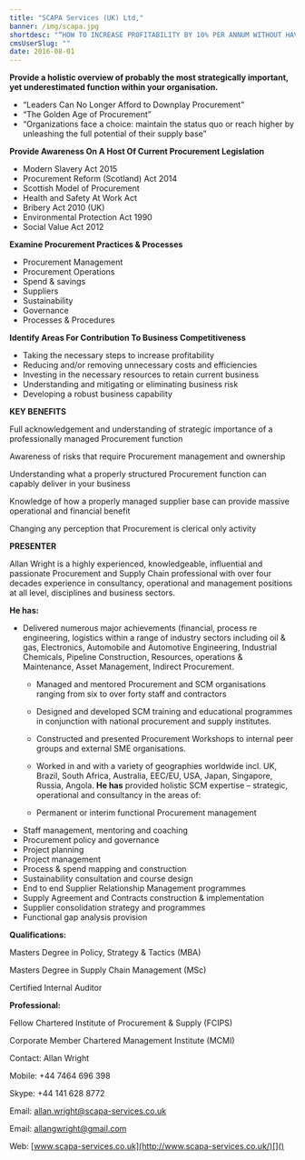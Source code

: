 ```yaml
---
title: "SCAPA Services (UK) Ltd,"
banner: /img/scapa.jpg
shortdesc: "“HOW TO INCREASE PROFITABILITY BY 10% PER ANNUM WITHOUT HAVING TO INCREASE SALES AND DECREASE BUSINESS RISK”"
cmsUserSlug: ""
date: 2016-08-01 
---
```


**Provide a holistic overview of probably the most strategically important, yet underestimated function within your organisation.**

 * “Leaders Can No Longer Afford to Downplay Procurement” 
 * “The Golden Age of Procurement”
 * “Organizations face a choice: maintain the status quo or reach higher by unleashing the full potential of their supply base”

**Provide Awareness On A Host Of Current Procurement Legislation**

 * Modern Slavery Act 2015 
 * Procurement Reform (Scotland) Act 2014
 * Scottish Model of Procurement
 * Health and Safety At Work Act
 * Bribery Act 2010 (UK)
 * Environmental Protection Act 1990
 * Social Value Act 2012

**Examine Procurement Practices &amp; Processes**
 * Procurement Management
 * Procurement Operations
 * Spend &amp; savings
 * Suppliers
 * Sustainability
 * Governance
 * Processes &amp; Procedures

**Identify Areas For Contribution To Business Competitiveness**
 * Taking the necessary steps to increase profitability
 * Reducing and/or removing unnecessary costs and efficiencies 
 * Investing in the necessary resources to retain current business
 * Understanding and mitigating or eliminating business risk
 * Developing a robust business capability

**KEY BENEFITS**

Full acknowledgement and understanding of strategic importance of a professionally managed Procurement function

Awareness of risks that require Procurement management and ownership

Understanding what a properly structured Procurement function can capably deliver in your business

Knowledge of how a properly managed supplier base can provide massive operational and financial benefit

Changing any perception that Procurement is clerical only activity

**PRESENTER**

Allan Wright is a highly experienced, knowledgeable, influential and passionate Procurement and Supply Chain professional with over four decades experience in consultancy, operational and management positions at all level, disciplines and business sectors.

**He has:**

* Delivered numerous major achievements (financial, process re engineering, logistics within a range of industry sectors including oil &amp; gas, Electronics, Automobile and Automotive Engineering, Industrial Chemicals, Pipeline Construction, Resources, operations &amp; Maintenance, Asset Management, Indirect Procurement.
     * Managed and mentored Procurement and SCM organisations ranging from six to over forty staff and contractors
     * Designed and developed SCM training and educational programmes in conjunction with national procurement and supply institutes.
     * Constructed and presented Procurement Workshops to internal peer groups and external SME organisations.
     * Worked in and with a variety of geographies worldwide incl. UK, Brazil, South Africa, Australia, EEC/EU, USA, Japan, Singapore, Russia, Angola.
    **He has** provided holistic SCM expertise – strategic, operational and consultancy in the areas of:

    * Permanent or interim functional Procurement management
 * Staff management, mentoring and coaching
 * Procurement policy and governance
 * Project planning
 * Project management
 * Process &amp; spend mapping and construction
 * Sustainability consultation and course design
 * End to end Supplier Relationship Management programmes
 * Supply Agreement and Contracts construction &amp; implementation
 * Supplier consolidation strategy and programmes
 * Functional gap analysis provision
 
**Qualifications:**

Masters Degree in Policy, Strategy &amp; Tactics (MBA)

Masters Degree in Supply Chain Management (MSc)

Certified Internal Auditor

**Professional:**

Fellow Chartered Institute of Procurement &amp; Supply (FCIPS)

Corporate Member Chartered Management Institute (MCMI)

Contact: Allan Wright

Mobile: +44 7464 696 398

Skype: +44 141 628 8772 

Email: [allan.wright@scapa-services.co.uk](mailto:allan.wright@scapa-services.co.uk)

Email: [allangwright@gmail.com](mailto:allangwright@gmail.com)

Web: [www.scapa-services.co.uk](http://www.scapa-services.co.uk/)[]()